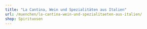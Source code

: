 ```yaml
---
title: "La Cantina, Wein und Spezialitäten aus Italien"
url: /muenchen/la-cantina-wein-und-spezialitaeten-aus-italien/
shop: Spirituosen
---
```

